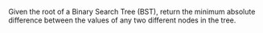 Given the root of a Binary Search Tree (BST), return the minimum absolute difference between the values of any two different nodes in the tree.


